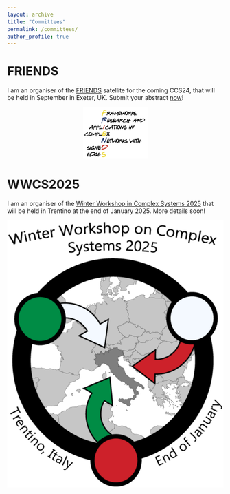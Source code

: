 ```yaml
---
layout: archive
title: "Committees"
permalink: /committees/
author_profile: true
---
```


# FRIENDS
I am an organiser of the [FRIENDS](https://signet-friends.github.io/) satellite for the coming CCS24, that will be held in September in Exeter, UK. Submit your abstract [now](https://signet-friends.github.io/submit/)! 

<p align="center">
<img src="../images/friends.png" width="150" height="120">
</p>

# WWCS2025
I am an organiser of the [Winter Workshop in Complex Systems 2025](https://wwcs2025.github.io/) that will be held in Trentino at the end of January 2025. More details soon!

<p align="center">
<img src="../images/wwcs.png">
</p>
